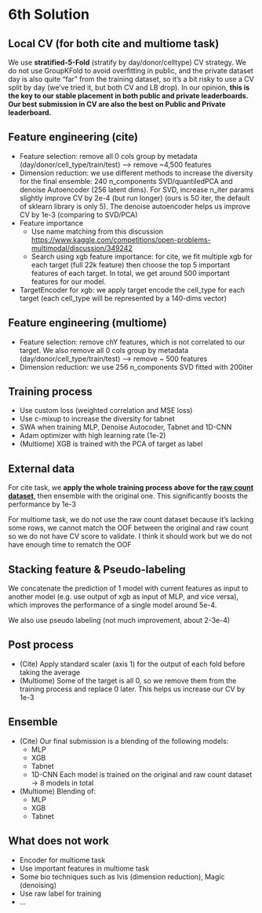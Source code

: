 
# 6th Solution

## Local CV (for both cite and multiome task)

We use **stratified-5-Fold** (stratify by day/donor/celltype) CV
strategy. We do not use GroupKFold to avoid overfitting in public, and
the private dataset day is also quite “far” from the training dataset,
so it’s a bit risky to use a CV split by day (we’ve tried it, but both
CV and LB drop). In our opinion, **this is the key to our stable
placement in both public and private leaderboards. Our best submission
in CV are also the best on Public and Private leaderboard.**

## Feature engineering (cite)

- Feature selection: remove all 0 cols group by metadata
  (day/donor/cell_type/train/test) –\> remove \~4,500 features
- Dimension reduction: we use different methods to increase the
  diversity for the final ensemble: 240 n_components SVD/quantiledPCA
  and denoise Autoencoder (256 latent dims). For SVD, increase n_iter
  params slightly improve CV by 2e-4 (but run longer) (ours is 50 iter,
  the default of sklearn library is only 5). The denoise autoencoder
  helps us improve CV by 1e-3 (comparing to SVD/PCA)
- Feature importance
  - Use name matching from this discussion
    https://www.kaggle.com/competitions/open-problems-multimodal/discussion/349242
  - Search using xgb feature importance: for cite, we fit multiple xgb
    for each target (full 22k feature) then choose the top 5 important
    features of each target. In total, we get around 500 important
    features for our model.
- TargetEncoder for xgb: we apply target encode the cell_type for each
  target (each cell_type will be represented by a 140-dims vector)

## Feature engineering (multiome)

- Feature selection: remove chY features, which is not correlated to our
  target. We also remove all 0 cols group by metadata
  (day/donor/cell_type/train/test) –\> remove \~ 500 features
- Dimension reduction: we use 256 n_components SVD fitted with 200iter

## Training process

- Use custom loss (weighted correlation and MSE loss)
- Use c-mixup to increase the diversity for tabnet
- SWA when training MLP, Denoise Autocoder, Tabnet and 1D-CNN
- Adam optimizer with high learning rate (1e-2)
- (Multiome) XGB is trained with the PCA of target as label

## External data

For cite task, we **apply the whole training process above for the [raw
count
dataset](https://www.kaggle.com/competitions/open-problems-multimodal/discussion/359355)**,
then ensemble with the original one. This significantly boosts the
performance by 1e-3

For multiome task, we do not use the raw count dataset because it’s
lacking some rows, we cannot match the OOF between the original and raw
count so we do not have CV score to validate. I think it should work but
we do not have enough time to rematch the OOF

## Stacking feature & Pseudo-labeling

We concatenate the prediction of 1 model with current features as input
to another model (e.g. use output of xgb as input of MLP, and vice
versa), which improves the performance of a single model around 5e-4.

We also use pseudo labeling (not much improvement, about 2-3e-4)

## Post process

- (Cite) Apply standard scaler (axis 1) for the output of each fold
  before taking the average
- (Multiome) Some of the target is all 0, so we remove them from the
  training process and replace 0 later. This helps us increase our CV by
  1e-3

## Ensemble

- (Cite) Our final submission is a blending of the following models:
  - MLP
  - XGB
  - Tabnet
  - 1D-CNN Each model is trained on the original and raw count dataset
    -\> 8 models in total
- (Multiome) Blending of:
  - MLP
  - XGB
  - Tabnet

## What does not work

- Encoder for multiome task
- Use important features in multiome task
- Some bio techniques such as Ivis (dimension reduction), Magic
  (denoising)
- Use raw label for training
- …
